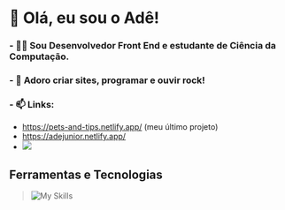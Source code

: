 # 🤘 Olá, eu sou o Adê!

### - 👨‍💻 Sou **Desenvolvedor Front End** e estudante de **Ciência da Computação**.
### - 🎲 Adoro criar sites, programar e ouvir rock!
### - 📫 Links: 

 - https://pets-and-tips.netlify.app/ (meu último projeto)
 - https://adejunior.netlify.app/ 
 - <a href="https://www.linkedin.com/in/dev-ademirjunior/" target="_blank"><img loading="lazy" src="https://img.shields.io/badge/-LinkedIn-%230077B5?style=for-the-badge&logo=linkedin&logoColor=white" target="_blank"></a>

## Ferramentas e Tecnologias
> ![My Skills](https://skillicons.dev/icons?i=html,css,javascript,react,nodejs,mysql&perline=6)
